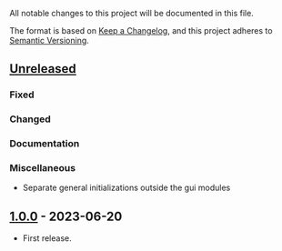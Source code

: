 All notable changes to this project will be documented in this file.

The format is based on [Keep a Changelog], and this project adheres
to [Semantic Versioning].

## [Unreleased]

### Fixed

### Changed

### Documentation

### Miscellaneous
- Separate general initializations outside the gui modules

## [1.0.0] - 2023-06-20

- First release.


[unreleased]: https://github.com/Elmeric/dfacto/compare/v1.0.0...HEAD
[1.0.0]: https://github.com/Elmeric/dfacto/compare/v0.0.1...v1.0.0

[Keep a Changelog]: https://keepachangelog.com/en/1.0.0/
[Semantic Versioning]: https://semver.org/spec/v2.0.0.html

